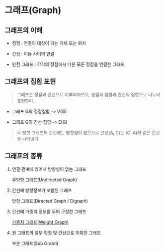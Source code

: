 # 그래프(Graph)

## 그래프의 이해

* 정점 : 연결의 대상이 되는 개체 또는 위치

* 간선 : 이들 사이의 연결

* 완전 그래프 : 각각의 정점에서 다른 모든 정점을 연결한 그래프

## 그래프의 집합 표현
>그래프는 정점과 간선으로 이루어지므로, 정점과 집합과 간선의 집합으로 나누어 표현한다.

* 그래프 G의 정점집합 -> V(G)

* 그래프 G의 간선 집합 -> E(G)

>무 방향 그래프의 간선에는 방향성이 없으므로 간선(A, C)는 (C ,A)와 같은 간선을 나타낸다.

## 그래프의 종류

1. 연결 관계에 있어서 방향성이 없는 그래프

    무방향 그래프(Undirected Graph)

2. 간선에 방향정보가 포함된 그래프

    방향 그래프(Directed Graph / Digraph)

3. 간선에 가중치 정보를 두어 구성한 그래프

    [가중치 그래프(Weight Graph)](/Algorithm/Graph/Weight_Graph/)

4. 원 그래프의 일부 정점 및 간선으로  이뤄진 그래프

    부분 그래프(Sub Graph)